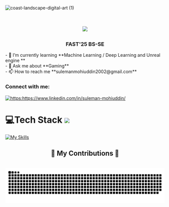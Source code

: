 ![coast-landscape-digital-art (1)](https://github.com/user-attachments/assets/c9d180b6-1c9e-4c0f-8312-853a0a0b2c4e)


<h1 align="center">
    <img src="https://readme-typing-svg.herokuapp.com/?font=Righteous&size=35&center=true&vCenter=true&width=500&height=70&duration=4000&lines=Hi+There!+👋;+I'm+Suleman+Mohiuddin!;" />
</h1>
<h3 align="center">FAST'25 BS-SE</h3>
- 🌱 I’m currently learning **Machine Learning / Deep Learning and Unreal engine **<br>
- 💬 Ask me about **Gaming**<br>
- 📫 How to reach me **sulemanmohiuddin2002@gmail.com**<br>
<h3 align="left">Connect with me:</h3>
<p align="left">
<a href="https://www.linkedin.com/in/suleman-mohiuddin/" target="blank"><img align="center" src="https://raw.githubusercontent.com/rahuldkjain/github-profile-readme-generator/master/src/images/icons/Social/linked-in-alt.svg" alt="https:https://www.linkedin.com/in/suleman-mohiuddin/" height="30" width="40" /></a>
</p>


# 💻Tech Stack <img src = "https://media2.giphy.com/media/QssGEmpkyEOhBCb7e1/giphy.gif?cid=ecf05e47a0n3gi1bfqntqmob8g9aid1oyj2wr3ds3mg700bl&rid=giphy.gif" width = 32px> 

[![My Skills](https://skillicons.dev/icons?i=c,cpp,java,js,ts,go,py,html,bootstrap,css,react,tailwind,materialui,nextjs,angular,vite,nodejs,express,nestjs,spring,mongodb,mysql,postgres,sqlite,selenium,discord,eclipse,git,github,linux,postman,vscode,idea&theme=dark)](https://skillicons.dev)

<div align="center">
  <h2>🐍 My Contributions 🐍</h2>
  <br>
  <img alt="snake eating my contributions" src="https://raw.githubusercontent.com/salesp07/salesp07/output/github-contribution-grid-snake.svg" />
  
  <br/><br/><br/>
</div>

